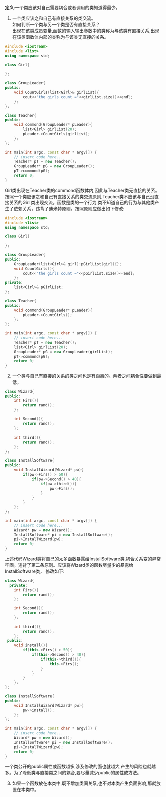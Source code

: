 **定义**:一个类应该对自己需要耦合或者调用的类知道得最少。
1. 一个类应该之和自己有直接关系的类交流。  
  如何判断一个类与另一个类是否有直接关系？  
  出现在该类成员变量,函数的输入输出参数中的类称为与该类有直接关系,出现在该类函数体内部的类称为与该类无直接的关系。
```cpp
#include <iostream>
#include <list>
using namespace std;

class Girl{
    
};

class GroupLeader{
public:
    void CountGirls(list<Girl>& girlList){
        cout<<"the girls count ="<<girlList.size()<<endl;
    };
};

class Teacher{
public:
    void commond(GroupLeader* pLeader){
        list<Girl> girlList(20);
        pLeader->CountGirls(girlList);
    };
};

int main(int argc, const char * argv[]) {
    // insert code here...
    Teacher* pT = new Teacher();
    GroupLeader* pG = new GroupLeader();
    pT->commond(pG);
    return 0;
}
```
Girl类出现在Teacher类的commond函数体内,因此与Teacher类无直接的关系。按照一个类应该之和自己有直接关系的类交流原则,Teacher类不应该与自己没直接关系的Girl
类出现交流。函数是类的一个行为,类不知道自己的行为与其他类产生了依赖关系，违背了迪米特原则。按照原则应做出如下修改:
```cpp
#include <iostream>
#include <list>
using namespace std;

class Girl{
    
};

class GroupLeader{
public:
    GroupLeader(list<Girl>& girl):pGirlList(girl){};
    void CountGirls(){
        cout<<"the girls count ="<<pGirlList.size()<<endl;
    };
private:
    list<Girl>& pGirlList;
};

class Teacher{
public:
    void commond(GroupLeader* pLeader){
        pLeader->CountGirls();
    };
};

int main(int argc, const char * argv[]) {
    // insert code here...
    Teacher* pT = new Teacher();
    list<Girl> girlList(20);
    GroupLeader* pG = new GroupLeader(girlList);
    pT->commond(pG);
    return 0;
}
```
2. 一个类与自己有直接的关系的类之间也是有距离的。两者之间耦合性要做到最低。
```cpp
class Wizard{
public:
    int Firs(){
        return rand();
    };
    
    int Second(){
        return rand();
    };
    
    int third(){
        return rand();
    };
};

class InstallSoftware{
public:
    void InstallWizard(Wizard* pw){
        if(pw->Firs() > 50){
            if(pw->Second() > 40){
                if(pw->third()){
                    pw->Firs();
                }
            }
        }
    };
};

int main(int argc, const char * argv[]) {
    // insert code here...
    Wizard* pw = new Wizard();
    InstallSoftware* pi = new InstallSoftware();
    pi->InstallWizard(pw);
    return 0;
}
```
上述代码Wizard类将自己的太多函数暴露给InstallSoftware类,耦合关系变的异常牢固。违背了第二条原则。应该将Wizard类的函数尽量少的暴露给InstallSoftware类，
修改如下:  
```cpp
class Wizard{
  private: 
    int Firs(){
        return rand();
    };
    
    int Second(){
        return rand();
    };
    
    int third(){
        return rand();
    };
 public:   
    void install(){
        if(this->Firs() > 50){
            if(this->Second() > 40){
                if(this->third()){
                    this->Firs();
                }
            }
        }
    };
};

class InstallSoftware{
public:
    void InstallWizard(Wizard* pw){
        pw->install();
    };
};

int main(int argc, const char * argv[]) {
    // insert code here...
    Wizard* pw = new Wizard();
    InstallSoftware* pi = new InstallSoftware();
    pi->InstallWizard(pw);
    return 0;
}
```
一个类公开的public属性或函数越多,涉及修改的面也就越大,产生的风险也就越多。为了降低类与直接类之间的耦合,要尽量减少public的属性或方法。

3. 如果一个函数放在本类中,既不增加类间关系,也不对本类产生负面影响,那就放置在本类中。
